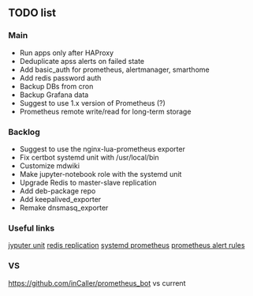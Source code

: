 ## TODO list

### Main

- Run apps only after HAProxy
- Deduplicate apss alerts on failed state
- Add basic_auth for prometheus, alertmanager, smarthome
- Add redis password auth
- Backup DBs from cron
- Backup Grafana data
- Suggest to use 1.x version of Prometheus (?)
- Prometheus remote write/read for long-term storage

### Backlog

- Suggest to use the nginx-lua-prometheus exporter
- Fix certbot systemd unit with /usr/local/bin
- Customize mdwiki
- Make jupyter-notebook role with the systemd unit
- Upgrade Redis to master-slave replication
- Add deb-package repo
- Add keepalived_exporter
- Remake dnsmasq_exporter

### Useful links

[jyputer unit](https://gist.github.com/whophil/5a2eab328d2f8c16bb31c9ceaf23164f)
[redis replication](https://rtfm.co.ua/redis-replikaciya-chast-2-master-slave-replikaciya-i-redis-sentinel/)
[systemd prometheus](https://medium.com/kartbites/process-level-monitoring-and-alerting-in-prometheus-915ed7508058)
[prometheus alert rules](https://awesome-prometheus-alerts.grep.to/rules.html)

### VS

https://github.com/inCaller/prometheus_bot vs current
